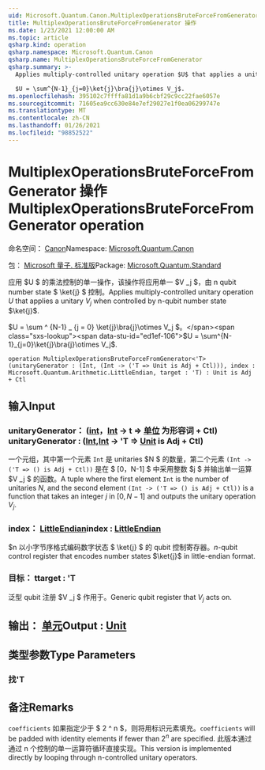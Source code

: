 ```yaml
---
uid: Microsoft.Quantum.Canon.MultiplexOperationsBruteForceFromGenerator
title: MultiplexOperationsBruteForceFromGenerator 操作
ms.date: 1/23/2021 12:00:00 AM
ms.topic: article
qsharp.kind: operation
qsharp.namespace: Microsoft.Quantum.Canon
qsharp.name: MultiplexOperationsBruteForceFromGenerator
qsharp.summary: >-
  Applies multiply-controlled unitary operation $U$ that applies a unitary $V_j$ when controlled by n-qubit number state $\ket{j}$.

  $U = \sum^{N-1}_{j=0}\ket{j}\bra{j}\otimes V_j$.
ms.openlocfilehash: 395102c7ffffa81d1a9b6cbf29c9cc22fae6057e
ms.sourcegitcommit: 71605ea9cc630e84e7ef29027e1f0ea06299747e
ms.translationtype: MT
ms.contentlocale: zh-CN
ms.lasthandoff: 01/26/2021
ms.locfileid: "98852522"
---
```

# <a name="multiplexoperationsbruteforcefromgenerator-operation"></a><span data-ttu-id="ed1ef-102">MultiplexOperationsBruteForceFromGenerator 操作</span><span class="sxs-lookup"><span data-stu-id="ed1ef-102">MultiplexOperationsBruteForceFromGenerator operation</span></span>

<span data-ttu-id="ed1ef-103">命名空间： [Canon](xref:Microsoft.Quantum.Canon)</span><span class="sxs-lookup"><span data-stu-id="ed1ef-103">Namespace: [Microsoft.Quantum.Canon](xref:Microsoft.Quantum.Canon)</span></span>

<span data-ttu-id="ed1ef-104">包： [Microsoft 量子. 标准版](https://nuget.org/packages/Microsoft.Quantum.Standard)</span><span class="sxs-lookup"><span data-stu-id="ed1ef-104">Package: [Microsoft.Quantum.Standard](https://nuget.org/packages/Microsoft.Quantum.Standard)</span></span>


<span data-ttu-id="ed1ef-105">应用 $U $ 的乘法控制的单一操作，该操作将应用单一 $V _j $，由 n qubit number state $ \ket{j} $ 控制。</span><span class="sxs-lookup"><span data-stu-id="ed1ef-105">Applies multiply-controlled unitary operation $U$ that applies a unitary $V_j$ when controlled by n-qubit number state $\ket{j}$.</span></span>

<span data-ttu-id="ed1ef-106">$U = \sum ^ {N-1} _ {j = 0} \ket{j}\bra{j}\otimes V_j $。</span><span class="sxs-lookup"><span data-stu-id="ed1ef-106">$U = \sum^{N-1}_{j=0}\ket{j}\bra{j}\otimes V_j$.</span></span>

```qsharp
operation MultiplexOperationsBruteForceFromGenerator<'T> (unitaryGenerator : (Int, (Int -> ('T => Unit is Adj + Ctl))), index : Microsoft.Quantum.Arithmetic.LittleEndian, target : 'T) : Unit is Adj + Ctl
```


## <a name="input"></a><span data-ttu-id="ed1ef-107">输入</span><span class="sxs-lookup"><span data-stu-id="ed1ef-107">Input</span></span>

### <a name="unitarygenerator--intint---t--unit--is-adj--ctl"></a><span data-ttu-id="ed1ef-108">unitaryGenerator： ([int](xref:microsoft.quantum.lang-ref.int)，[Int](xref:microsoft.quantum.lang-ref.int) -> t => [单位](xref:microsoft.quantum.lang-ref.unit)  为形容词 + Ctl) </span><span class="sxs-lookup"><span data-stu-id="ed1ef-108">unitaryGenerator : ([Int](xref:microsoft.quantum.lang-ref.int),[Int](xref:microsoft.quantum.lang-ref.int) -> 'T => [Unit](xref:microsoft.quantum.lang-ref.unit)  is Adj + Ctl)</span></span>

<span data-ttu-id="ed1ef-109">一个元组，其中第一个元素 `Int` 是 unitaries $N $ 的数量，第二个元素 `(Int -> ('T => () is Adj + Ctl))` 是在 $ [0，N-1] $ 中采用整数 $j $ 并输出单一运算 $V _j $ 的函数。</span><span class="sxs-lookup"><span data-stu-id="ed1ef-109">A tuple where the first element `Int` is the number of unitaries $N$, and the second element `(Int -> ('T => () is Adj + Ctl))` is a function that takes an integer $j$ in $[0,N-1]$ and outputs the unitary operation $V_j$.</span></span>


### <a name="index--littleendian"></a><span data-ttu-id="ed1ef-110">index： [LittleEndian](xref:Microsoft.Quantum.Arithmetic.LittleEndian)</span><span class="sxs-lookup"><span data-stu-id="ed1ef-110">index : [LittleEndian](xref:Microsoft.Quantum.Arithmetic.LittleEndian)</span></span>

<span data-ttu-id="ed1ef-111">$n 以小字节序格式编码数字状态 $ \ket{j} $ 的 qubit 控制寄存器。</span><span class="sxs-lookup"><span data-stu-id="ed1ef-111">$n$-qubit control register that encodes number states $\ket{j}$ in little-endian format.</span></span>


### <a name="target--t"></a><span data-ttu-id="ed1ef-112">目标： t</span><span class="sxs-lookup"><span data-stu-id="ed1ef-112">target : 'T</span></span>

<span data-ttu-id="ed1ef-113">泛型 qubit 注册 $V _j $ 作用于。</span><span class="sxs-lookup"><span data-stu-id="ed1ef-113">Generic qubit register that $V_j$ acts on.</span></span>



## <a name="output--unit"></a><span data-ttu-id="ed1ef-114">输出： [单元](xref:microsoft.quantum.lang-ref.unit)</span><span class="sxs-lookup"><span data-stu-id="ed1ef-114">Output : [Unit](xref:microsoft.quantum.lang-ref.unit)</span></span>



## <a name="type-parameters"></a><span data-ttu-id="ed1ef-115">类型参数</span><span class="sxs-lookup"><span data-stu-id="ed1ef-115">Type Parameters</span></span>

### <a name="t"></a><span data-ttu-id="ed1ef-116">找</span><span class="sxs-lookup"><span data-stu-id="ed1ef-116">'T</span></span>



## <a name="remarks"></a><span data-ttu-id="ed1ef-117">备注</span><span class="sxs-lookup"><span data-stu-id="ed1ef-117">Remarks</span></span>

<span data-ttu-id="ed1ef-118">`coefficients` 如果指定少于 $ 2 ^ n $，则将用标识元素填充。</span><span class="sxs-lookup"><span data-stu-id="ed1ef-118">`coefficients` will be padded with identity elements if fewer than $2^n$ are specified.</span></span> <span data-ttu-id="ed1ef-119">此版本通过通过 n 个控制的单一运算符循环直接实现。</span><span class="sxs-lookup"><span data-stu-id="ed1ef-119">This version is implemented directly by looping through n-controlled unitary operators.</span></span>
